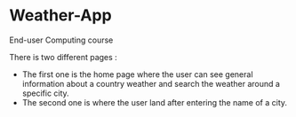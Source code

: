# Weather-App
End-user Computing course

There is two different pages :  
 - The first one is the home page where the user can see general information about a country weather and search the weather around a specific city.  
 - The second one is where the user land after entering the name of a city.
